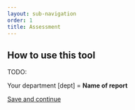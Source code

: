 ```yaml
---
layout: sub-navigation
order: 1
title: Assessment
---
```


## How to use this tool

TODO:

Your department [dept] = __Name of report__

<a href="{{ (collections.ordered | eleventyNavigation('Assessment') | first).url }}" role="button" draggable="false" class="govuk-button" data-module="govuk-button">
  Save and continue
</a>